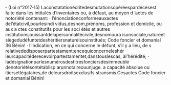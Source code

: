 ‐ (Loi n°2017‐15) Laconstatationécritedesmutationsopéréespardécèsest faite dans les intitulés d’inventaires ou, à défaut, au moyen d ’actes de notoriété contenant:
· l’énonciationconformeauxactes del’étatcivil,pourlesindi vidus,desnom,prénoms,
profession et domicile, ou aux a ctes constitutifs pour les soci étés et autres institutionsjouissantdelapersonnalitécivile,desnomoura isonsociale,natureet siègedudéfuntetdeshéritiersnaturelsouinstitués;
Code foncier et domanial 36
Bénin!
· l’indication, en ce qui concerne le défunt, s’il y a lieu, de s
relativededisposerpartestament;encequiconcerneleshér leurcapacitéderecevoirpartestamentet,danstouslescas, àl’hérédité;
· ladésignationparlesnumérosdestitresfonciersdesimmeuble
denotoriétésontétablisp arunnotaireouunjuge.
a capacité absolue ou itiersetlégataires,de deleursdroitsexclusifs
stransmis.Cesactes
Code foncier et domanial
Bénin!